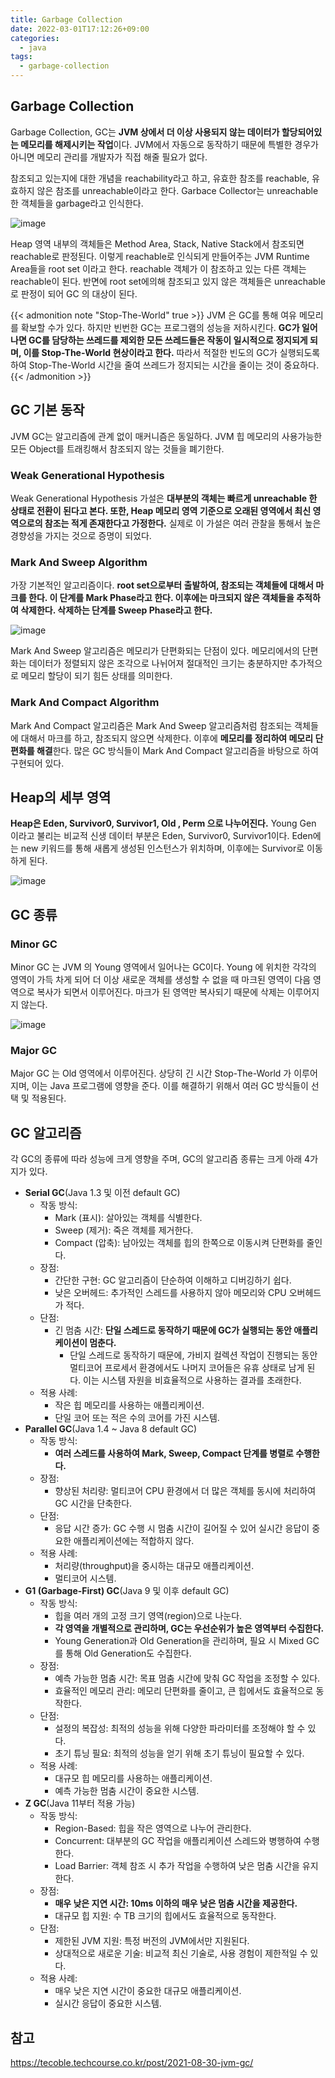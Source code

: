 ```yaml
---
title: Garbage Collection
date: 2022-03-01T17:12:26+09:00
categories:
  - java
tags: 
  - garbage-collection
---
```


## Garbage Collection
Garbage Collection, GC는 **JVM 상에서 더 이상 사용되지 않는 데이터가 할당되어있는 메모리를 해제시키는 작업**이다. JVM에서 자동으로 동작하기 때문에 특별한 경우가 아니면 메모리 관리를 개발자가 직접 해줄 필요가 없다.

참조되고 있는지에 대한 개념을 reachability라고 하고, 유효한 참조를 reachable, 유효하지 않은 참조를 unreachable이라고 한다. Garbace Collector는 unreachable 한 객체들을 garbage라고 인식한다.

![image](https://user-images.githubusercontent.com/46465928/158065049-ea462718-a2dc-4382-8ede-f8eae6b6c89a.png)

Heap 영역 내부의 객체들은 Method Area, Stack, Native Stack에서 참조되면 reachable로 판정된다. 이렇게 reachable로 인식되게 만들어주는 JVM Runtime Area들을 root set 이라고 한다. reachable 객체가 이 참조하고 있는 다른 객체는 reachable이 된다. 반면에 root set에의해 참조되고 있지 않은 객체들은 unreachable로 판정이 되어 GC 의 대상이 된다.

{{< admonition note "Stop-The-World" true >}}
JVM 은 GC를 통해 여유 메모리를 확보할 수가 있다. 하지만 빈번한 GC는 프로그램의 성능을 저하시킨다. **GC가 일어나면 GC를 담당하는 쓰레드를 제외한 모든 쓰레드들은 작동이 일시적으로 정지되게 되며, 이를 Stop-The-World 현상이라고 한다.** 따라서 적절한 빈도의 GC가 실행되도록 하여 Stop-The-World 시간을 줄여 쓰레드가 정지되는 시간을 줄이는 것이 중요하다.
{{< /admonition >}}

## GC 기본 동작

JVM GC는 알고리즘에 관계 없이 매커니즘은 동일하다. JVM 힙 메모리의 사용가능한 모든 Object를 트래킹해서 참조되지 않는 것들을 폐기한다.

### Weak Generational Hypothesis

Weak Generational Hypothesis 가설은 **대부분의 객체는 빠르게 unreachable 한 상태로 전환이 된다고 본다. 또한, Heap 메모리 영역 기준으로 오래된 영역에서 최신 영역으로의 참조는 적게 존재한다고 가정한다.**
실제로 이 가설은 여러 관찰을 통해서 높은 경향성을 가지는 것으로 증명이 되었다.

### Mark And Sweep Algorithm

가장 기본적인 알고리즘이다. **root set으로부터 출발하여, 참조되는 객체들에 대해서 마크를 한다. 이 단계를 Mark Phase라고 한다. 이후에는 마크되지 않은 객체들을 추적하여 삭제한다. 삭제하는 단계를 Sweep Phase라고 한다.**

![image](https://user-images.githubusercontent.com/46465928/158065455-e8bdb38c-ae69-49f5-bce6-222622c2da42.png)

Mark And Sweep 알고리즘은 메모리가 단편화되는 단점이 있다. 메모리에서의 단편화는 데이터가 정렬되지 않은 조각으로 나뉘어져 절대적인 크기는 충분하지만 추가적으로 메모리 할당이 되기 힘든 상태를 의미한다.

### Mark And Compact Algorithm

Mark And Compact 알고리즘은 Mark And Sweep 알고리즘처럼 참조되는 객체들에 대해서 마크를 하고, 참조되지 않으면 삭제한다. 이후에 **메모리를 정리하여 메모리 단편화를 해결**한다. 많은 GC 방식들이 Mark And Compact 알고리즘을 바탕으로 하여 구현되어 있다.

## Heap의 세부 영역
**Heap은 Eden, Survivor0, Survivor1, Old , Perm 으로 나누어진다.** Young Gen 이라고 불리는 비교적 신생 데이터 부분은 Eden, Survivor0, Survivor1이다. Eden에는 new 키워드를 통해 새롭게 생성된 인스턴스가 위치하며, 이후에는 Survivor로 이동하게 된다.

![image](https://user-images.githubusercontent.com/46465928/158065379-3b8f98e7-1090-430f-b9d0-6efe86e70e80.png)

## GC 종류

### Minor GC
Minor GC 는 JVM 의 Young 영역에서 일어나는 GC이다. Young 에 위치한 각각의 영역이 가득 차게 되어 더 이상 새로운 객체를 생성할 수 없을 때 마크된 영역이 다음 영역으로 복사가 되면서 이루어진다. 마크가 된 영역만 복사되기 때문에 삭제는 이루어지지 않는다.

![image](https://user-images.githubusercontent.com/46465928/158065701-b27a5c82-6b9f-4ff0-9ad4-62490fc44fa0.png)

### Major GC
Major GC 는 Old 영역에서 이루어진다. 상당히 긴 시간 Stop-The-World 가 이루어지며, 이는 Java 프로그램에 영향을 준다. 이를 해결하기 위해서 여러 GC 방식들이 선택 및 적용된다.

## GC 알고리즘

각 GC의 종류에 따라 성능에 크게 영향을 주며, GC의 알고리즘 종류는 크게 아래 4가지가 있다.

- **Serial GC**(Java 1.3 및 이전 default GC)
   - 작동 방식:
     - Mark (표시): 살아있는 객체를 식별한다.
     - Sweep (제거): 죽은 객체를 제거한다.
     - Compact (압축): 남아있는 객체를 힙의 한쪽으로 이동시켜 단편화를 줄인다.
    - 장점:
      - 간단한 구현: GC 알고리즘이 단순하여 이해하고 디버깅하기 쉽다.
      - 낮은 오버헤드: 추가적인 스레드를 사용하지 않아 메모리와 CPU 오버헤드가 적다.
    - 단점:
      - 긴 멈춤 시간: **단일 스레드로 동작하기 때문에 GC가 실행되는 동안 애플리케이션이 멈춘다.**
        - 단일 스레드로 동작하기 때문에, 가비지 컬렉션 작업이 진행되는 동안 멀티코어 프로세서 환경에서도 나머지 코어들은 유휴 상태로 남게 된다. 이는 시스템 자원을 비효율적으로 사용하는 결과를 초래한다.
    - 적용 사례:
      - 작은 힙 메모리를 사용하는 애플리케이션.
      - 단일 코어 또는 적은 수의 코어를 가진 시스템.
- **Parallel GC**(Java 1.4 ~ Java 8 default GC)
  - 작동 방식:
    - **여러 스레드를 사용하여 Mark, Sweep, Compact 단계를 병렬로 수행한다.**
  - 장점:
    - 향상된 처리량: 멀티코어 CPU 환경에서 더 많은 객체를 동시에 처리하여 GC 시간을 단축한다.
  - 단점:
    - 응답 시간 증가: GC 수행 시 멈춤 시간이 길어질 수 있어 실시간 응답이 중요한 애플리케이션에는 적합하지 않다.
  - 적용 사례:
    - 처리량(throughput)을 중시하는 대규모 애플리케이션.
    - 멀티코어 시스템.
- **G1 (Garbage-First) GC**(Java 9 및 이후 default GC)
  - 작동 방식:
    - 힙을 여러 개의 고정 크기 영역(region)으로 나눈다.
    - **각 영역을 개별적으로 관리하며, GC는 우선순위가 높은 영역부터 수집한다.**
    - Young Generation과 Old Generation을 관리하며, 필요 시 Mixed GC를 통해 Old Generation도 수집한다.
  - 장점:
    - 예측 가능한 멈춤 시간: 목표 멈춤 시간에 맞춰 GC 작업을 조정할 수 있다.
    - 효율적인 메모리 관리: 메모리 단편화를 줄이고, 큰 힙에서도 효율적으로 동작한다.
  - 단점:
    - 설정의 복잡성: 최적의 성능을 위해 다양한 파라미터를 조정해야 할 수 있다.
    - 초기 튜닝 필요: 최적의 성능을 얻기 위해 초기 튜닝이 필요할 수 있다.
  - 적용 사례:
    - 대규모 힙 메모리를 사용하는 애플리케이션.
    - 예측 가능한 멈춤 시간이 중요한 시스템.
- **Z GC**(Java 11부터 적용 가능)
  - 작동 방식:
    - Region-Based: 힙을 작은 영역으로 나누어 관리한다.
    - Concurrent: 대부분의 GC 작업을 애플리케이션 스레드와 병행하여 수행한다.
    - Load Barrier: 객체 참조 시 추가 작업을 수행하여 낮은 멈춤 시간을 유지한다.
  - 장점:
    - **매우 낮은 지연 시간: 10ms 이하의 매우 낮은 멈춤 시간을 제공한다.**
    - 대규모 힙 지원: 수 TB 크기의 힙에서도 효율적으로 동작한다.
  - 단점:
    - 제한된 JVM 지원: 특정 버전의 JVM에서만 지원된다.
    - 상대적으로 새로운 기술: 비교적 최신 기술로, 사용 경험이 제한적일 수 있다.
  - 적용 사례:
    - 매우 낮은 지연 시간이 중요한 대규모 애플리케이션.
    - 실시간 응답이 중요한 시스템.

## 참고
https://tecoble.techcourse.co.kr/post/2021-08-30-jvm-gc/
